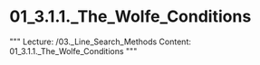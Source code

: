 # 01_3.1.1._The_Wolfe_Conditions

"""
Lecture: /03._Line_Search_Methods
Content: 01_3.1.1._The_Wolfe_Conditions
"""

